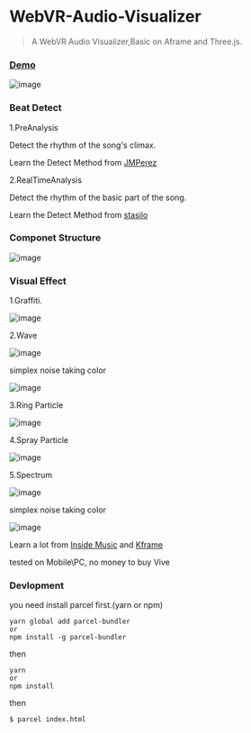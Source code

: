# WebVR-Audio-Visualizer

> A WebVR Audio Visualizer,Basic on Aframe and Three.js.

### [Demo](http://todaylg.com/WebVR-Audio-Visualizer/)

![image](https://github.com/todaylg/WebVR-Audio-Visualizer/blob/master/introImages/mainEffect.png)

### Beat Detect

1.PreAnalysis

Detect the rhythm of the song's climax.

Learn the Detect Method from [JMPerez](https://github.com/JMPerez/beats-audio-api)

2.RealTimeAnalysis

Detect the rhythm of the basic part of the song.

Learn the Detect Method from [stasilo](https://github.com/stasilo/BeatDetector)

### Componet Structure

![image](https://github.com/todaylg/WebVR-Audio-Visualizer/blob/master/introImages/Componet.png)

### Visual Effect

1.Graffiti.

![image](https://github.com/todaylg/WebVR-Audio-Visualizer/blob/master/introImages/Graffiti.png)

2.Wave

![image](https://github.com/todaylg/WebVR-Audio-Visualizer/blob/master/introImages/Wave.png)

simplex noise taking color

![image](https://github.com/todaylg/WebVR-Audio-Visualizer/blob/master/introImages/simplex1.png)

3.Ring Particle

![image](https://github.com/todaylg/WebVR-Audio-Visualizer/blob/master/introImages/Ring.png)

4.Spray Particle

![image](https://github.com/todaylg/WebVR-Audio-Visualizer/blob/master/introImages/Spray.png)

5.Spectrum

![image](https://github.com/todaylg/WebVR-Audio-Visualizer/blob/master/introImages/Spectrum.png)

simplex noise taking color

![image](https://github.com/todaylg/WebVR-Audio-Visualizer/blob/master/introImages/simplex2.png)

Learn a lot from [Inside Music](https://github.com/googlecreativelab/inside-music) and [Kframe](https://github.com/ngokevin/kframe)

tested on  Mobile\PC, no money to buy Vive

### Devlopment

you need install parcel first.(yarn or npm)

```
yarn global add parcel-bundler
or
npm install -g parcel-bundler
```

then

```
yarn
or
npm install
```

then

```
$ parcel index.html
```
